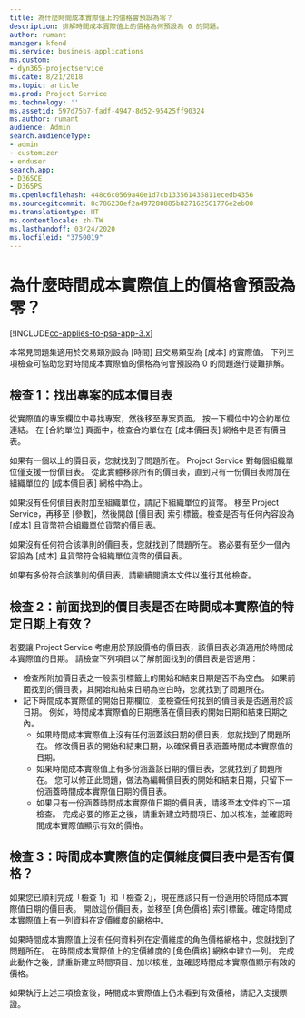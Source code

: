 ```yaml
---
title: 為什麼時間成本實際值上的價格會預設為零？
description: 排解時間成本實際值上的價格為何預設為 0 的問題。
author: rumant
manager: kfend
ms.service: business-applications
ms.custom:
- dyn365-projectservice
ms.date: 8/21/2018
ms.topic: article
ms.prod: Project Service
ms.technology: ''
ms.assetid: 597d75b7-fadf-4947-8d52-95425ff90324
ms.author: rumant
audience: Admin
search.audienceType:
- admin
- customizer
- enduser
search.app:
- D365CE
- D365PS
ms.openlocfilehash: 448c6c0569a40e1d7cb133561435811ecedb4356
ms.sourcegitcommit: 8c786230ef2a497280885b827162561776e2eb00
ms.translationtype: HT
ms.contentlocale: zh-TW
ms.lasthandoff: 03/24/2020
ms.locfileid: "3750019"
---
```

# <a name="why-is-the-price-defaulting-to-zero-on-time-cost-actuals"></a>為什麼時間成本實際值上的價格會預設為零？

[!INCLUDE[cc-applies-to-psa-app-3.x](../includes/cc-applies-to-psa-app-3x.md)]

本常見問題集適用於交易類別設為 [時間] 且交易類型為 [成本] 的實際值。 下列三項檢查可協助您對時間成本實際值的價格為何會預設為 0 的問題進行疑難排解。
 
## <a name="check-1-identify-the-cost-price-list-for-the-project"></a>檢查 1：找出專案的成本價目表

從實際值的專案欄位中尋找專案，然後移至專案頁面。 按一下欄位中的合約單位連結。 在 [合約單位] 頁面中，檢查合約單位在 [成本價目表] 網格中是否有價目表。

如果有一個以上的價目表，您就找到了問題所在。 Project Service 對每個組織單位僅支援一份價目表。 從此實體移除所有的價目表，直到只有一份價目表附加在組織單位的 [成本價目表] 網格中為止。

如果沒有任何價目表附加至組織單位，請記下組織單位的貨幣。 移至 Project Service，再移至 [參數]，然後開啟 [價目表] 索引標籤。檢查是否有任何內容設為 [成本] 且貨幣符合組織單位貨幣的價目表。
 
如果沒有任何符合該準則的價目表，您就找到了問題所在。 務必要有至少一個內容設為 [成本] 且貨幣符合組織單位貨幣的價目表。

如果有多份符合該準則的價目表，請繼續閱讀本文件以進行其他檢查。

## <a name="check-2-are-any-of-the-price-lists-identified-above-valid-for-the-specific-date-of-the-time-cost-actual"></a>檢查 2：前面找到的價目表是否在時間成本實際值的特定日期上有效？

若要讓 Project Service 考慮用於預設價格的價目表，該價目表必須適用於時間成本實際值的日期。 請檢查下列項目以了解前面找到的價目表是否適用：

- 檢查所附加價目表之一般索引標籤上的開始和結束日期是否不為空白。 如果前面找到的價目表，其開始和結束日期為空白時，您就找到了問題所在。 
- 記下時間成本實際值的開始日期欄位，並檢查任何找到的價目表是否適用於該日期。 例如，時間成本實際值的日期應落在價目表的開始日期和結束日期之內。 
    - 如果時間成本實際值上沒有任何涵蓋該日期的價目表，您就找到了問題所在。 修改價目表的開始和結束日期，以確保價目表涵蓋時間成本實際值的日期。 
    - 如果時間成本實際值上有多份涵蓋該日期的價目表，您就找到了問題所在。 您可以修正此問題，做法為編輯價目表的開始和結束日期，只留下一份涵蓋時間成本實際值日期的價目表。 
    - 如果只有一份涵蓋時間成本實際值日期的價目表，請移至本文件的下一項檢查。
完成必要的修正之後，請重新建立時間項目、加以核准，並確認時間成本實際值顯示有效的價格。

## <a name="check-3-is-there-a-price-in-the-price-list-for-the-pricing-dimensions-on-the-time-cost-actual"></a>檢查 3：時間成本實際值的定價維度價目表中是否有價格？

如果您已順利完成「檢查 1」和「檢查 2」，現在應該只有一份適用於時間成本實際值日期的價目表。 開啟這份價目表，並移至 [角色價格] 索引標籤。確定時間成本實際值上有一列資料在定價維度的網格中。

如果時間成本實際值上沒有任何資料列在定價維度的角色價格網格中，您就找到了問題所在。 在時間成本實際值上的定價維度的 [角色價格] 網格中建立一列。 完成此動作之後，請重新建立時間項目、加以核准，並確認時間成本實際值顯示有效的價格。
 
如果執行上述三項檢查後，時間成本實際值上仍未看到有效價格，請記入支援票證。




